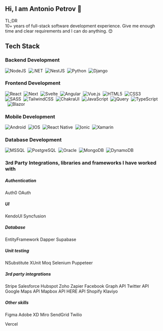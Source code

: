 ## Hi, I am Antonio Petrov 👋

<p>
  TL;DR
  <br/ >
  10+ years of full-stack software development experience. Give me enough time and clear requirements and I can do anything. 😊
</p>

<h2>Tech Stack</h2>

<h3>Backend Development</h3>
  
  ![NodeJS](https://img.shields.io/badge/node.js-6DA55F?style=for-the-badge&logo=node.js&logoColor=white)&nbsp;
  ![.NET](https://img.shields.io/badge/.NET-512BD4?style=for-the-badge&logo=.net&logoColor=white)&nbsp;
  ![NestJS](https://img.shields.io/badge/nestjs-E0234E?style=for-the-badge&logo=nestjs&logoColor=white)&nbsp;
  ![Python](https://img.shields.io/badge/python-3776AB?style=for-the-badge&logo=python&logoColor=white)&nbsp;
  ![Django](https://img.shields.io/badge/django-092E20?style=for-the-badge&logo=django&logoColor=white)&nbsp;

  
<h3>Frontend Development</h3>

![React](https://img.shields.io/badge/react-%2320232a.svg?style=for-the-badge&logo=react&logoColor=%2361DAFB)&nbsp;
![Next](https://img.shields.io/badge/Next-%2320262a.svg?style=for-the-badge&logo=react&logoColor=%2361DAFB)&nbsp;
![Svelte](https://img.shields.io/badge/svelte-FF3E00?style=for-the-badge&logo=svelte&logoColor=white)&nbsp;
![Angular](https://img.shields.io/badge/angular-DD0031?style=for-the-badge&logo=angular&logoColor=white)&nbsp;
![Vue.js](https://img.shields.io/badge/vue.js-4FC08D?style=for-the-badge&logo=vue.js&logoColor=white)&nbsp;
![HTML5](https://img.shields.io/badge/html5-%23E34F26.svg?style=for-the-badge&logo=html5&logoColor=white)&nbsp;
![CSS3](https://img.shields.io/badge/css3-%231572B6.svg?style=for-the-badge&logo=css3&logoColor=white)&nbsp;
![SASS](https://img.shields.io/badge/SASS-hotpink.svg?style=for-the-badge&logo=SASS&logoColor=white)&nbsp;
![TailwindCSS](https://img.shields.io/badge/tailwindcss-%2338B2AC.svg?style=for-the-badge&logo=tailwind-css&logoColor=white)&nbsp;
![ChakraUI](https://img.shields.io/badge/chakra_UI-%234ED1C5.svg?style=for-the-badge&logo=chakraui&logoColor=white)&nbsp;
![JavaScript](https://img.shields.io/badge/javascript-%23323330.svg?style=for-the-badge&logo=javascript&logoColor=%23F7DF1E)&nbsp;
![jQuery](https://img.shields.io/badge/jquery-%230769AD.svg?style=for-the-badge&logo=jquery&logoColor=white)&nbsp;
![TypeScript](https://img.shields.io/badge/typescript-007ACC?style=for-the-badge&logo=typescript&logoColor=white)&nbsp;
![Blazor](https://img.shields.io/badge/blazor-512BD4?style=for-the-badge&logo=blazor&logoColor=white)&nbsp;

<h3>Mobile Development</h3>

![Android](https://img.shields.io/badge/Android-3DDC84?style=for-the-badge&logo=android&logoColor=white)&nbsp;
![IOS](https://img.shields.io/badge/ios-%230095D5.svg?style=for-the-badge&logo=ios&logoColor=white)&nbsp;
![React Native](https://img.shields.io/badge/react_native-%2320232a.svg?style=for-the-badge&logo=react&logoColor=%2361DAFB)&nbsp;
![Ionic](https://img.shields.io/badge/ionic-3880FF?style=for-the-badge&logo=ionic&logoColor=white)&nbsp;
![Xamarin](https://img.shields.io/badge/xamarin-3498DB?style=for-the-badge&logo=xamarin&logoColor=white)&nbsp;

<h3>Database Development</h3>

![MSSQL](https://img.shields.io/badge/mssql-CC2927?style=for-the-badge&logo=microsoft-sql-server&logoColor=white)&nbsp;
![PostgreSQL](https://img.shields.io/badge/postgresql-316192?style=for-the-badge&logo=postgresql&logoColor=white)&nbsp;
![Oracle](https://img.shields.io/badge/oracle-F80000?style=for-the-badge&logo=oracle&logoColor=white)&nbsp;
![MongoDB](https://img.shields.io/badge/mongodb-47A248?style=for-the-badge&logo=mongodb&logoColor=white)&nbsp;
![DynamoDB](https://img.shields.io/badge/dynamodb-4053D6?style=for-the-badge&logo=amazon-dynamodb&logoColor=white)&nbsp;


<h3>3rd Party Integrations, libraries and frameworks I have worked with</h3>

<h5>Authentication</h5>
Auth0
OAuth

<h5>UI</h5>
KendoUI
Syncfusion

<h5>Database</h5>
EntityFramework
Dapper
Supabase

<h5>Unit testing</h5>
NSubstitute
XUnit
Moq
Selenium
Puppeteer

<h5>3rd party integrations</h5>
Stripe
Salesforce
Hubspot
Zoho
Zapier
Facebook Graph API
Twitter API
Google Maps API
Mapbox API
HERE API
Shopify
Klaviyo

<h5>Other skills</h5>
Figma
Adobe XD
Miro
SendGrid
Twilio

Vercel
